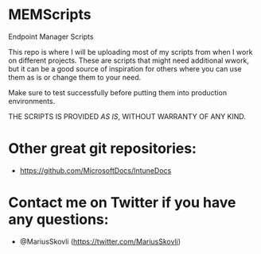 # MEMScripts
 Endpoint Manager Scripts

This repo is where I will be uploading most of my scripts from when I work on different projects. These are scripts that might need additional wwork, but it can be a good source of inspiration for others where you can use them as is or change them to your need.

Make sure to test successfully before putting them into production environments.

THE SCRIPTS IS PROVIDED *AS IS*, WITHOUT WARRANTY OF ANY KIND.

# Other great git repositories:

- https://github.com/MicrosoftDocs/IntuneDocs

# Contact me on Twitter if you have any questions:

- @MariusSkovli (https://twitter.com/MariusSkovli)
